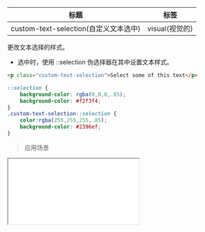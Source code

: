 | 标题                             | 标签           |
| -------------------------------- | -------------- |
| custom-text-selection(自定义文本选中) | visual(视觉的) |

更改文本选择的样式。

* 选中时，使用 ::selection 伪选择器在其中设置文本样式。

```html
<p class="custom-text-selection">Select some of this text</p>
```

```css
::selection {
    background-color: rgba(0,0,0,.85);
    background-color: #f2f3f4;
}
.custom-text-selection::selection {
    color:rgba(255,255,255,.85);
    background-color: #2396ef;
}
```

> 应用场景

<iframe src="codes/css/html/custom-scrollbar.html"></iframe>




